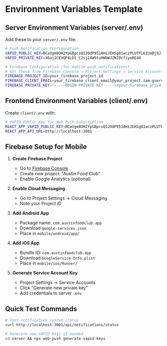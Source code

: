 # Environment Variables Template

## Server Environment Variables (server/.env)

Add these to your `server/.env` file:

```bash
# Push Notification Configuration
VAPID_PUBLIC_KEY=BCaVgm8OH2YpGBpcsQI2OdP951AHiJEHSg81wczPLUTFLK1UaBj9J13VlLV-z8VdKR-ke0irxoXQGVELyAt_Ofk
VAPID_PRIVATE_KEY=X6aj2CEVQP4LDl_C2sj24W9tuHWbWJZN70cfiyeRE40

# Firebase Configuration (for mobile push notifications)
# Get these from Firebase Console → Project Settings → Service Accounts
FIREBASE_PROJECT_ID=your_firebase_project_id
FIREBASE_CLIENT_EMAIL=your_firebase_client_email@your_project.iam.gserviceaccount.com
FIREBASE_PRIVATE_KEY="-----BEGIN PRIVATE KEY-----\nyour_firebase_private_key_here\n-----END PRIVATE KEY-----"
```

## Frontend Environment Variables (client/.env)

Create `client/.env` with:

```bash
# VAPID Public Key for Web Push Subscription
REACT_APP_VAPID_PUBLIC_KEY=BCaVgm8OH2YpGBpcsQI2OdP951AHiJEHSg81wczPLUTFLK1UaBj9J13VlLV-z8VdKR-ke0irxoXQGVELyAt_Ofk
REACT_APP_API_URL=http://localhost:3001
```

## Firebase Setup for Mobile

1. **Create Firebase Project**
   - Go to [Firebase Console](https://console.firebase.google.com/)
   - Create new project: "Austin Food Club"
   - Enable Google Analytics (optional)

2. **Enable Cloud Messaging**
   - Go to Project Settings → Cloud Messaging
   - Note your Project ID

3. **Add Android App**
   - Package name: `com.austinfoodclub.app`
   - Download `google-services.json`
   - Place in `mobile/android/app/`

4. **Add iOS App**
   - Bundle ID: `com.austinfoodclub.app`
   - Download `GoogleService-Info.plist`
   - Place in `mobile/ios/Runner/`

5. **Generate Service Account Key**
   - Project Settings → Service Accounts
   - Click "Generate new private key"
   - Add credentials to server `.env`

## Quick Test Commands

```bash
# Test notification system status
curl http://localhost:3001/api/notifications/status

# Generate new VAPID keys if needed
cd server && npx web-push generate-vapid-keys
```
